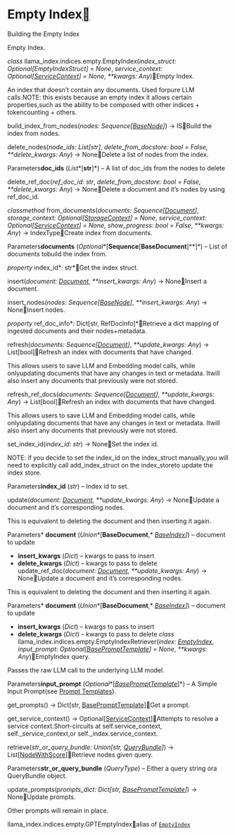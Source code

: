 Empty Index[](#empty-index "Permalink to this heading")
========================================================

Building the Empty Index

Empty Index.

*class* llama\_index.indices.empty.EmptyIndex(*index\_struct: Optional[EmptyIndexStruct] = None*, *service\_context: Optional[[ServiceContext](../service_context.html#llama_index.indices.service_context.ServiceContext "llama_index.indices.service_context.ServiceContext")] = None*, *\*\*kwargs: Any*)[](#llama_index.indices.empty.EmptyIndex "Permalink to this definition")Empty Index.

An index that doesn’t contain any documents. Used forpure LLM calls.NOTE: this exists because an empty index it allows certain properties,such as the ability to be composed with other indices + tokencounting + others.

build\_index\_from\_nodes(*nodes: Sequence[[BaseNode](../node.html#llama_index.schema.BaseNode "llama_index.schema.BaseNode")]*) → IS[](#llama_index.indices.empty.EmptyIndex.build_index_from_nodes "Permalink to this definition")Build the index from nodes.

delete\_nodes(*node\_ids: List[str]*, *delete\_from\_docstore: bool = False*, *\*\*delete\_kwargs: Any*) → None[](#llama_index.indices.empty.EmptyIndex.delete_nodes "Permalink to this definition")Delete a list of nodes from the index.

Parameters**doc\_ids** (*List**[**str**]*) – A list of doc\_ids from the nodes to delete

delete\_ref\_doc(*ref\_doc\_id: str*, *delete\_from\_docstore: bool = False*, *\*\*delete\_kwargs: Any*) → None[](#llama_index.indices.empty.EmptyIndex.delete_ref_doc "Permalink to this definition")Delete a document and it’s nodes by using ref\_doc\_id.

*classmethod* from\_documents(*documents: Sequence[[Document](../node.html#llama_index.schema.Document "llama_index.schema.Document")]*, *storage\_context: Optional[[StorageContext](../storage.html#llama_index.storage.storage_context.StorageContext "llama_index.storage.storage_context.StorageContext")] = None*, *service\_context: Optional[[ServiceContext](../service_context.html#llama_index.indices.service_context.ServiceContext "llama_index.indices.service_context.ServiceContext")] = None*, *show\_progress: bool = False*, *\*\*kwargs: Any*) → IndexType[](#llama_index.indices.empty.EmptyIndex.from_documents "Permalink to this definition")Create index from documents.

Parameters**documents** (*Optional**[**Sequence**[**BaseDocument**]**]*) – List of documents tobuild the index from.

*property* index\_id*: str*[](#llama_index.indices.empty.EmptyIndex.index_id "Permalink to this definition")Get the index struct.

insert(*document: [Document](../node.html#llama_index.schema.Document "llama_index.schema.Document")*, *\*\*insert\_kwargs: Any*) → None[](#llama_index.indices.empty.EmptyIndex.insert "Permalink to this definition")Insert a document.

insert\_nodes(*nodes: Sequence[[BaseNode](../node.html#llama_index.schema.BaseNode "llama_index.schema.BaseNode")]*, *\*\*insert\_kwargs: Any*) → None[](#llama_index.indices.empty.EmptyIndex.insert_nodes "Permalink to this definition")Insert nodes.

*property* ref\_doc\_info*: Dict[str, RefDocInfo]*[](#llama_index.indices.empty.EmptyIndex.ref_doc_info "Permalink to this definition")Retrieve a dict mapping of ingested documents and their nodes+metadata.

refresh(*documents: Sequence[[Document](../node.html#llama_index.schema.Document "llama_index.schema.Document")]*, *\*\*update\_kwargs: Any*) → List[bool][](#llama_index.indices.empty.EmptyIndex.refresh "Permalink to this definition")Refresh an index with documents that have changed.

This allows users to save LLM and Embedding model calls, while onlyupdating documents that have any changes in text or metadata. Itwill also insert any documents that previously were not stored.

refresh\_ref\_docs(*documents: Sequence[[Document](../node.html#llama_index.schema.Document "llama_index.schema.Document")]*, *\*\*update\_kwargs: Any*) → List[bool][](#llama_index.indices.empty.EmptyIndex.refresh_ref_docs "Permalink to this definition")Refresh an index with documents that have changed.

This allows users to save LLM and Embedding model calls, while onlyupdating documents that have any changes in text or metadata. Itwill also insert any documents that previously were not stored.

set\_index\_id(*index\_id: str*) → None[](#llama_index.indices.empty.EmptyIndex.set_index_id "Permalink to this definition")Set the index id.

NOTE: if you decide to set the index\_id on the index\_struct manually,you will need to explicitly call add\_index\_struct on the index\_storeto update the index store.

Parameters**index\_id** (*str*) – Index id to set.

update(*document: [Document](../node.html#llama_index.schema.Document "llama_index.schema.Document")*, *\*\*update\_kwargs: Any*) → None[](#llama_index.indices.empty.EmptyIndex.update "Permalink to this definition")Update a document and it’s corresponding nodes.

This is equivalent to deleting the document and then inserting it again.

Parameters* **document** (*Union**[**BaseDocument**,* [*BaseIndex*](../indices.html#llama_index.indices.base.BaseIndex "llama_index.indices.base.BaseIndex")*]*) – document to update
* **insert\_kwargs** (*Dict*) – kwargs to pass to insert
* **delete\_kwargs** (*Dict*) – kwargs to pass to delete
update\_ref\_doc(*document: [Document](../node.html#llama_index.schema.Document "llama_index.schema.Document")*, *\*\*update\_kwargs: Any*) → None[](#llama_index.indices.empty.EmptyIndex.update_ref_doc "Permalink to this definition")Update a document and it’s corresponding nodes.

This is equivalent to deleting the document and then inserting it again.

Parameters* **document** (*Union**[**BaseDocument**,* [*BaseIndex*](../indices.html#llama_index.indices.base.BaseIndex "llama_index.indices.base.BaseIndex")*]*) – document to update
* **insert\_kwargs** (*Dict*) – kwargs to pass to insert
* **delete\_kwargs** (*Dict*) – kwargs to pass to delete
*class* llama\_index.indices.empty.EmptyIndexRetriever(*index: [EmptyIndex](#llama_index.indices.empty.EmptyIndex "llama_index.indices.empty.base.EmptyIndex")*, *input\_prompt: Optional[[BasePromptTemplate](../prompts.html#llama_index.prompts.base.BasePromptTemplate "llama_index.prompts.base.BasePromptTemplate")] = None*, *\*\*kwargs: Any*)[](#llama_index.indices.empty.EmptyIndexRetriever "Permalink to this definition")EmptyIndex query.

Passes the raw LLM call to the underlying LLM model.

Parameters**input\_prompt** (*Optional**[*[*BasePromptTemplate*](../prompts.html#llama_index.prompts.base.BasePromptTemplate "llama_index.prompts.base.BasePromptTemplate")*]*) – A Simple Input Prompt(see [Prompt Templates](../prompts.html#prompt-templates)).

get\_prompts() → Dict[str, [BasePromptTemplate](../prompts.html#llama_index.prompts.base.BasePromptTemplate "llama_index.prompts.base.BasePromptTemplate")][](#llama_index.indices.empty.EmptyIndexRetriever.get_prompts "Permalink to this definition")Get a prompt.

get\_service\_context() → Optional[[ServiceContext](../service_context.html#llama_index.indices.service_context.ServiceContext "llama_index.indices.service_context.ServiceContext")][](#llama_index.indices.empty.EmptyIndexRetriever.get_service_context "Permalink to this definition")Attempts to resolve a service context.Short-circuits at self.service\_context, self.\_service\_context,or self.\_index.service\_context.

retrieve(*str\_or\_query\_bundle: Union[str, [QueryBundle](../query/query_bundle.html#llama_index.indices.query.schema.QueryBundle "llama_index.indices.query.schema.QueryBundle")]*) → List[[NodeWithScore](../node.html#llama_index.schema.NodeWithScore "llama_index.schema.NodeWithScore")][](#llama_index.indices.empty.EmptyIndexRetriever.retrieve "Permalink to this definition")Retrieve nodes given query.

Parameters**str\_or\_query\_bundle** (*QueryType*) – Either a query string ora QueryBundle object.

update\_prompts(*prompts\_dict: Dict[str, [BasePromptTemplate](../prompts.html#llama_index.prompts.base.BasePromptTemplate "llama_index.prompts.base.BasePromptTemplate")]*) → None[](#llama_index.indices.empty.EmptyIndexRetriever.update_prompts "Permalink to this definition")Update prompts.

Other prompts will remain in place.

llama\_index.indices.empty.GPTEmptyIndex[](#llama_index.indices.empty.GPTEmptyIndex "Permalink to this definition")alias of [`EmptyIndex`](#llama_index.indices.empty.EmptyIndex "llama_index.indices.empty.base.EmptyIndex")

